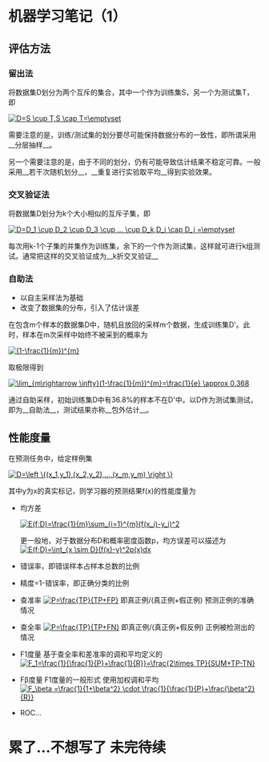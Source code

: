 机器学习笔记（1）
==========
## 评估方法 

### 留出法
将数据集D划分为两个互斥的集合，其中一个作为训练集S，另一个为测试集T，即

<a href="https://www.codecogs.com/eqnedit.php?latex=D=S&space;\cup&space;T,S&space;\cap&space;T=\emptyset" target="_blank"><img src="https://latex.codecogs.com/gif.latex?D=S&space;\cup&space;T,S&space;\cap&space;T=\emptyset" title="D=S \cup T,S \cap T=\emptyset" /></a>

需要注意的是，训练/测试集的划分要尽可能保持数据分布的一致性，即所谓采用__分层抽样__。

另一个需要注意的是，由于不同的划分，仍有可能导致估计结果不稳定可靠。一般采用__若干次随机划分__，__重复进行实验取平均__得到实验效果。

### 交叉验证法
将数据集D划分为k个大小相似的互斥子集，即

<a href="https://www.codecogs.com/eqnedit.php?latex=D=D_1&space;\cup&space;D_2&space;\cup&space;D_3&space;\cup&space;...&space;\cup&space;D_k,D_i&space;\cap&space;D_j&space;=\emptyset" target="_blank"><img src="https://latex.codecogs.com/gif.latex?D=D_1&space;\cup&space;D_2&space;\cup&space;D_3&space;\cup&space;...&space;\cup&space;D_k,D_i&space;\cap&space;D_j&space;=\emptyset" title="D=D_1 \cup D_2 \cup D_3 \cup ... \cup D_k,D_i \cap D_j =\emptyset" /></a>

每次用k-1个子集的并集作为训练集，余下的一个作为测试集，这样就可进行k组测试。通常把这样的交叉验证成为__k折交叉验证__

### 自助法

* 以自主采样法为基础
* 改变了数据集的分布，引入了估计误差

在包含m个样本的数据集D中，随机且放回的采样m个数据，生成训练集D'。此时，样本在m次采样中始终不被采到的概率为

<a href="https://www.codecogs.com/eqnedit.php?latex=(1-\frac{1}{m})^{m}" target="_blank"><img src="https://latex.codecogs.com/gif.latex?(1-\frac{1}{m})^{m}" title="(1-\frac{1}{m})^{m}" /></a>

取极限得到

<a href="https://www.codecogs.com/eqnedit.php?latex=\lim_{m\rightarrow&space;\infty}(1-\frac{1}{m})^{m}=\frac{1}{e}&space;\approx&space;0.368" target="_blank"><img src="https://latex.codecogs.com/gif.latex?\lim_{m\rightarrow&space;\infty}(1-\frac{1}{m})^{m}=\frac{1}{e}&space;\approx&space;0.368" title="\lim_{m\rightarrow \infty}(1-\frac{1}{m})^{m}=\frac{1}{e} \approx 0.368" /></a>

通过自助采样，初始训练集D中有36.8%的样本不在D'中。以D作为测试集测试，即为__自助法__，测试结果亦称__包外估计__。

## 性能度量
在预测任务中，给定样例集

<a href="https://www.codecogs.com/eqnedit.php?latex=D=\left&space;\{(x_1,y_1),(x_2,y_2),...,(x_m,y_m)&space;\right&space;\}" target="_blank"><img src="https://latex.codecogs.com/gif.latex?D=\left&space;\{(x_1,y_1),(x_2,y_2),...,(x_m,y_m)&space;\right&space;\}" title="D=\left \{(x_1,y_1),(x_2,y_2),...,(x_m,y_m) \right \}" /></a>

其中y为x的真实标记，则学习器的预测结果f(x)的性能度量为
* 均方差

	<a href="https://www.codecogs.com/eqnedit.php?latex=E(f;D)=\frac{1}{m}\sum_{i=1}^{m}(f(x_i)-y_i)^2" target="_blank"><img src="https://latex.codecogs.com/gif.latex?E(f;D)=\frac{1}{m}\sum_{i=1}^{m}(f(x_i)-y_i)^2" title="E(f;D)=\frac{1}{m}\sum_{i=1}^{m}(f(x_i)-y_i)^2" /></a>

	更一般地，对于数据分布D和概率密度函数p，均方误差可以描述为
	<a href="https://www.codecogs.com/eqnedit.php?latex=E(f;D)=\int_{x&space;\sim&space;D}(f(x)-y)^2p(x)dx" target="_blank"><img src="https://latex.codecogs.com/gif.latex?E(f;D)=\int_{x&space;\sim&space;D}(f(x)-y)^2p(x)dx" title="E(f;D)=\int_{x \sim D}(f(x)-y)^2p(x)dx" /></a>
* 错误率，即错误样本占样本总数的比例
* 精度=1-错误率，即正确分类的比例
* 查准率 <a href="https://www.codecogs.com/eqnedit.php?latex=\inline&space;P=\frac{TP}{TP&plus;FP}" target="_blank"><img src="https://latex.codecogs.com/gif.latex?\inline&space;P=\frac{TP}{TP&plus;FP}" title="P=\frac{TP}{TP+FP}" /></a>
即真正例/(真正例+假正例) 预测正例的准确情况
* 查全率 <a href="https://www.codecogs.com/eqnedit.php?latex=\inline&space;P=\frac{TP}{TP&plus;FN}" target="_blank"><img src="https://latex.codecogs.com/gif.latex?\inline&space;P=\frac{TP}{TP&plus;FN}" title="P=\frac{TP}{TP+FN}" /></a>
即真正例/(真正例+假反例) 正例被检测出的情况
* F1度量
基于查全率和差准率的调和平均定义的
<a href="https://www.codecogs.com/eqnedit.php?latex=\inline&space;F_1=\frac{1}{\frac{1}{P}&plus;\frac{1}{R}}=\frac{2\times&space;TP}{SUM&plus;TP-TN}" target="_blank"><img src="https://latex.codecogs.com/gif.latex?\inline&space;F_1=\frac{1}{\frac{1}{P}&plus;\frac{1}{R}}=\frac{2\times&space;TP}{SUM&plus;TP-TN}" title="F_1=\frac{1}{\frac{1}{P}+\frac{1}{R}}=\frac{2\times TP}{SUM+TP-TN}" /></a>
* Fβ度量
F1度量的一般形式 使用加权调和平均
<a href="https://www.codecogs.com/eqnedit.php?latex=\inline&space;F_\beta&space;=\frac{1}{1&plus;\beta^2}&space;\cdot&space;\frac{1}{\frac{1}{P}&plus;\frac{\beta^2}{R}}" target="_blank"><img src="https://latex.codecogs.com/gif.latex?\inline&space;F_\beta&space;=\frac{1}{1&plus;\beta^2}&space;\cdot&space;\frac{1}{\frac{1}{P}&plus;\frac{\beta^2}{R}}" title="F_\beta =\frac{1}{1+\beta^2} \cdot \frac{1}{\frac{1}{P}+\frac{\beta^2}{R}}" /></a>
* ROC...

# 累了...不想写了 未完待续
